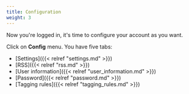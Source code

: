 ```yaml
---
title: Configuration
weight: 3
---
```


Now you're logged in, it's time to configure your account as you want.

Click on **Config** menu. You have five tabs:
* [Settings]({{< relref "settings.md" >}})
* [RSS]({{< relref "rss.md" >}})
* [User information]({{< relref "user_information.md" >}})
* [Password]({{< relref "password.md" >}})
* [Tagging rules]({{< relref "tagging_rules.md" >}})
